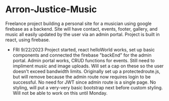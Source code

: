 # Arron-Justice-Music

Freelance project building a personal site for a musician using google firebase as a backend. Site will have contact, events, footer, gallery, and music all easily updated by the user via an admin portal. Project is built in react, using firebase. 

- FRI 9/22/2023
Project started, react helloWorld works, set up basic components and connected the firebase "backEnd" for the admin portal. Admin portal works, CRUD functions for events. Still need to impliment music and image uploads. Will set a cap on these so the user doesn't exceed bandwidth limits. Originally set up a protectedroute.js, but will remove because the admin route now requires login to be successful. No need for JWT since admin route is a single page. No styling, will put a very-very basic bootstrap next before custom styling. Will not be able to work on this until Monday.